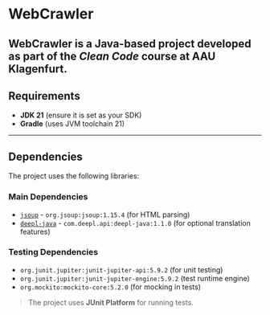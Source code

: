 # WebCrawler

**WebCrawler** is a Java-based project developed as part of the *Clean Code* course at **AAU Klagenfurt**.  
---

## Requirements

- **JDK 21** (ensure it is set as your SDK)
- **Gradle** (uses JVM toolchain 21)

---

## Dependencies

The project uses the following libraries:

### Main Dependencies
- [`jsoup`](https://jsoup.org/) - `org.jsoup:jsoup:1.15.4` (for HTML parsing)
- [`deepl-java`](https://www.deepl.com/docs-api) - `com.deepl.api:deepl-java:1.1.0` (for optional translation features)

### Testing Dependencies
- `org.junit.jupiter:junit-jupiter-api:5.9.2` (for unit testing)
- `org.junit.jupiter:junit-jupiter-engine:5.9.2` (test runtime engine)
- `org.mockito:mockito-core:5.2.0` (for mocking in tests)

> The project uses **JUnit Platform** for running tests.

